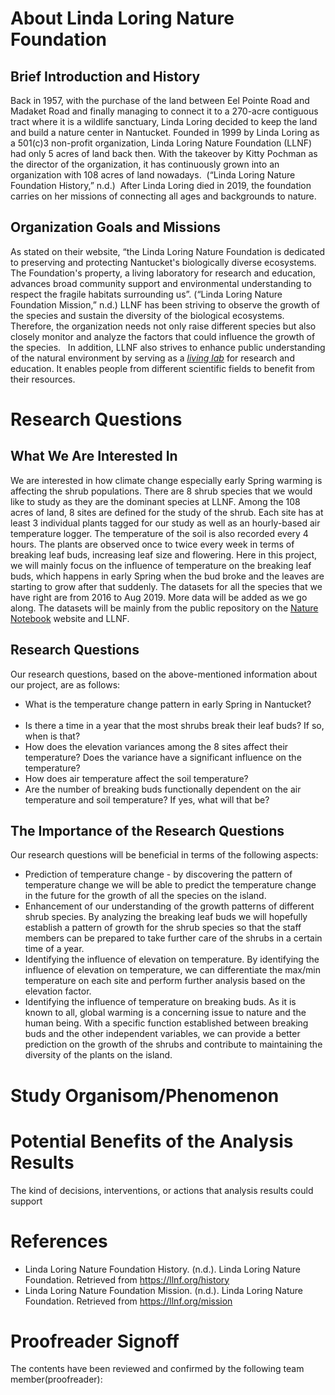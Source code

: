 # About Linda Loring Nature Foundation
## Brief Introduction and History
Back in 1957, with the purchase of the land between Eel Pointe Road and Madaket Road and finally managing to connect it to a 270-acre contiguous tract where it is a wildlife sanctuary, Linda Loring decided to keep the land and build a nature center in Nantucket. Founded in 1999 by Linda Loring as a 501(c)3 non-profit organization, Linda Loring Nature Foundation (LLNF) had only 5 acres of land back then. With the takeover by Kitty Pochman as the director of the organization, it has continuously grown into an organization with 108 acres of land nowadays.  (“Linda Loring Nature Foundation History,” n.d.)  After Linda Loring died in 2019, the foundation carries on her missions of connecting all ages and backgrounds to nature.
## Organization Goals and Missions
As stated on their website, “the Linda Loring Nature Foundation is dedicated to preserving and protecting Nantucket's biologically diverse ecosystems. The Foundation's property, a living laboratory for research and education, advances broad community support and environmental understanding to respect the fragile habitats surrounding us”. (“Linda Loring Nature Foundation Mission,” n.d.) LLNF has been striving to observe the growth of the species and sustain the diversity of the biological ecosystems. Therefore, the organization needs not only raise different species but also closely monitor and analyze the factors that could influence the growth of the species.  
In addition, LLNF also strives to enhance public understanding of the natural environment by serving as a *[living lab]( https://llnf.org/research)* for research and education. It enables people from different scientific fields to benefit from their resources. 
# Research Questions
## What We Are Interested In
We are interested in how climate change especially early Spring warming is affecting the shrub populations. There are 8 shrub species that we would like to study as they are the dominant species at LLNF. Among the 108 acres of land, 8 sites are defined for the study of the shrub. Each site has at least 3 individual plants tagged for our study as well as an hourly-based air temperature logger. The temperature of the soil is also recorded every 4 hours. The plants are observed once to twice every week in terms of breaking leaf buds, increasing leaf size and flowering. Here in this project, we will mainly focus on the influence of temperature on the breaking leaf buds, which happens in early Spring when the bud broke and the leaves are starting to grow after that suddenly. 
The datasets for all the species that we have right are from 2016 to Aug 2019. More data will be added as we go along. The datasets will be mainly from the public repository on the [Nature Notebook]( https://www.usanpn.org/natures_notebook) website and LLNF.

## Research Questions
Our research questions, based on the above-mentioned information about our project, are as follows:    
* What is the temperature change pattern in early Spring in Nantucket?      
* Is there a time in a year that the most shrubs break their leaf buds? If so, when is that?    
* How does the elevation variances among the 8 sites affect their temperature? Does the variance have a significant influence on the temperature? 
* How does air temperature affect the soil temperature? 
* Are the number of breaking buds functionally dependent on the air temperature and soil temperature? If yes, what will that be? 

## The Importance of the Research Questions
Our research questions will be beneficial in terms of the following aspects: 
* Prediction of temperature change - by discovering the pattern of temperature change we will be able to predict the temperature change in the future for the growth of all the species on the island. 
* Enhancement of our understanding of the growth patterns of different shrub species. By analyzing the breaking leaf buds we will hopefully establish a pattern of growth for the shrub species so that the staff members can be prepared to take further care of the shrubs in a certain time of a year. 
* Identifying the influence of elevation on temperature. By identifying the influence of elevation on temperature, we can differentiate the max/min temperature on each site and perform further analysis based on the elevation factor. 
* Identifying the influence of temperature on breaking buds. As it is known to all, global warming is a concerning issue to nature and the human being. With a specific function established between breaking buds and the other independent variables, we can provide a better prediction on the growth of the shrubs and contribute to maintaining the diversity of the plants on the island.   

# Study Organisom/Phenomenon


# Potential Benefits of the Analysis Results
The kind of decisions, interventions, or actions that analysis results could support

# References
* Linda Loring Nature Foundation History. (n.d.). Linda Loring Nature Foundation. Retrieved from https://llnf.org/history
* Linda Loring Nature Foundation Mission. (n.d.). Linda Loring Nature Foundation. Retrieved from https://llnf.org/mission

# Proofreader Signoff
The contents have been reviewed and confirmed by the following team member(proofreader):


